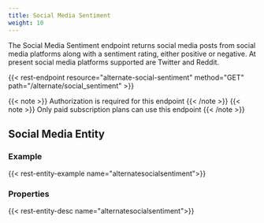 ```yaml
---
title: Social Media Sentiment
weight: 10
---
```


The Social Media Sentiment endpoint returns social media posts from social media platforms along with a sentiment rating, either
positive or negative. At present social media platforms supported are Twitter and Reddit.

{{< rest-endpoint resource="alternate-social-sentiment" method="GET" path="/alternate/social_sentiment" >}}

{{< note >}} Authorization is required for this endpoint {{< /note >}}
{{< note >}} Only paid subscription plans can use this endpoint {{< /note >}}

## Social Media Entity

### Example
{{< rest-entity-example name="alternatesocialsentiment">}}

### Properties
{{< rest-entity-desc name="alternatesocialsentiment">}}


